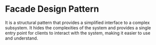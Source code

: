 # Facade Design Pattern
It is a structural pattern that provides a simplified interface to a complex subsystem. It hides the complexities of the system and provides a single entry point for clients to interact with the system, making it easier to use and understand.
